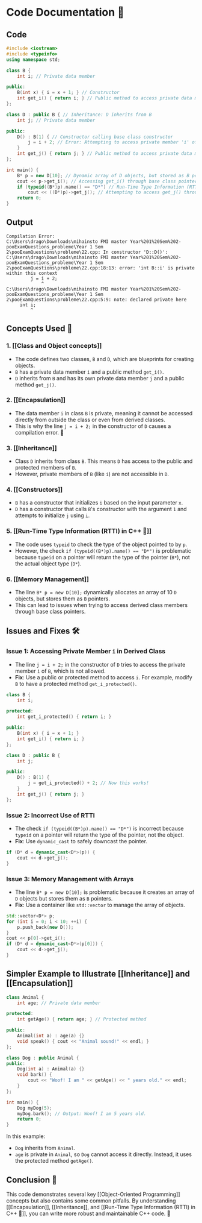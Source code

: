 # Code Documentation 📄

## Code
```cpp
#include <iostream>
#include <typeinfo>
using namespace std;

class B {
    int i; // Private data member

public:
    B(int x) { i = x + 1; } // Constructor
    int get_i() { return i; } // Public method to access private data member
};

class D : public B { // Inheritance: D inherits from B
    int j; // Private data member

public:
    D() : B(1) { // Constructor calling base class constructor
        j = i + 2; // Error: Attempting to access private member 'i' of class B
    }
    int get_j() { return j; } // Public method to access private data member
};

int main() {
    B* p = new D[10]; // Dynamic array of D objects, but stored as B pointers
    cout << p->get_i(); // Accessing get_i() through base class pointer
    if (typeid((B*)p).name() == "D*") // Run-Time Type Information (RTTI) 🧐
        cout << ((D*)p)->get_j(); // Attempting to access get_j() through cast
    return 0;
}
```

## Output
```
Compilation Error:
C:\Users\drago\Downloads\mihainsto FMI master Year%201%20Sem%202-pooExamQuestions_probleme\Year 1 Sem 2\pooExamQuestions\probleme\22.cpp: In constructor 'D::D()':
C:\Users\drago\Downloads\mihainsto FMI master Year%201%20Sem%202-pooExamQuestions_probleme\Year 1 Sem 2\pooExamQuestions\probleme\22.cpp:18:13: error: 'int B::i' is private within this context
         j = i + 2;
             ^
C:\Users\drago\Downloads\mihainsto FMI master Year%201%20Sem%202-pooExamQuestions_probleme\Year 1 Sem 2\pooExamQuestions\probleme\22.cpp:5:9: note: declared private here
     int i;
         ^
```

## Concepts Used 🧠

### 1. [[Class and Object concepts]]
- The code defines two classes, `B` and `D`, which are blueprints for creating objects.
- `B` has a private data member `i` and a public method `get_i()`.
- `D` inherits from `B` and has its own private data member `j` and a public method `get_j()`.

### 2. [[Encapsulation]]
- The data member `i` in class `B` is private, meaning it cannot be accessed directly from outside the class or even from derived classes.
- This is why the line `j = i + 2;` in the constructor of `D` causes a compilation error. 🚫

### 3. [[Inheritance]]
- Class `D` inherits from class `B`. This means `D` has access to the public and protected members of `B`.
- However, private members of `B` (like `i`) are not accessible in `D`.

### 4. [[Constructors]]
- `B` has a constructor that initializes `i` based on the input parameter `x`.
- `D` has a constructor that calls `B`'s constructor with the argument `1` and attempts to initialize `j` using `i`.

### 5. [[Run-Time Type Information (RTTI) in C++ 🧐]]
- The code uses `typeid` to check the type of the object pointed to by `p`.
- However, the check `if (typeid((B*)p).name() == "D*")` is problematic because `typeid` on a pointer will return the type of the pointer (`B*`), not the actual object type (`D*`).

### 6. [[Memory Management]]
- The line `B* p = new D[10];` dynamically allocates an array of 10 `D` objects, but stores them as `B` pointers.
- This can lead to issues when trying to access derived class members through base class pointers.

## Issues and Fixes 🛠️

### Issue 1: Accessing Private Member `i` in Derived Class
- The line `j = i + 2;` in the constructor of `D` tries to access the private member `i` of `B`, which is not allowed.
- **Fix**: Use a public or protected method to access `i`. For example, modify `B` to have a protected method `get_i_protected()`.

```cpp
class B {
    int i;

protected:
    int get_i_protected() { return i; }

public:
    B(int x) { i = x + 1; }
    int get_i() { return i; }
};

class D : public B {
    int j;

public:
    D() : B(1) {
        j = get_i_protected() + 2; // Now this works!
    }
    int get_j() { return j; }
};
```

### Issue 2: Incorrect Use of RTTI
- The check `if (typeid((B*)p).name() == "D*")` is incorrect because `typeid` on a pointer will return the type of the pointer, not the object.
- **Fix**: Use `dynamic_cast` to safely downcast the pointer.

```cpp
if (D* d = dynamic_cast<D*>(p)) {
    cout << d->get_j();
}
```

### Issue 3: Memory Management with Arrays
- The line `B* p = new D[10];` is problematic because it creates an array of `D` objects but stores them as `B` pointers.
- **Fix**: Use a container like `std::vector` to manage the array of objects.

```cpp
std::vector<D*> p;
for (int i = 0; i < 10; ++i) {
    p.push_back(new D());
}
cout << p[0]->get_i();
if (D* d = dynamic_cast<D*>(p[0])) {
    cout << d->get_j();
}
```

## Simpler Example to Illustrate [[Inheritance]] and [[Encapsulation]]

```cpp
class Animal {
    int age; // Private data member

protected:
    int getAge() { return age; } // Protected method

public:
    Animal(int a) : age(a) {}
    void speak() { cout << "Animal sound!" << endl; }
};

class Dog : public Animal {
public:
    Dog(int a) : Animal(a) {}
    void bark() {
        cout << "Woof! I am " << getAge() << " years old." << endl;
    }
};

int main() {
    Dog myDog(5);
    myDog.bark(); // Output: Woof! I am 5 years old.
    return 0;
}
```

In this example:
- `Dog` inherits from `Animal`.
- `age` is private in `Animal`, so `Dog` cannot access it directly. Instead, it uses the protected method `getAge()`.

## Conclusion 🎯
This code demonstrates several key [[Object-Oriented Programming]] concepts but also contains some common pitfalls. By understanding [[Encapsulation]], [[Inheritance]], and [[Run-Time Type Information (RTTI) in C++ 🧐]], you can write more robust and maintainable C++ code. 🚀